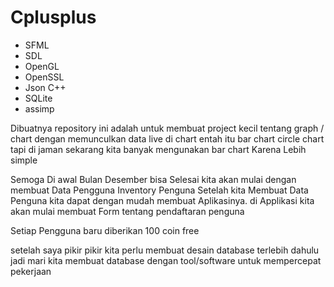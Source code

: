 # Cplusplus

- SFML
- SDL
- OpenGL
- OpenSSL
- Json C++
- SQLite
- assimp

Dibuatnya repository ini adalah untuk membuat project kecil tentang graph / chart dengan memunculkan data live di chart entah itu bar chart circle chart
tapi di jaman sekarang kita banyak mengunakan bar chart Karena Lebih simple

Semoga Di awal Bulan Desember bisa Selesai 
kita akan mulai dengan membuat Data Pengguna Inventory Penguna Setelah kita Membuat Data Penguna kita dapat dengan mudah membuat Aplikasinya. di Applikasi kita akan mulai membuat Form tentang pendaftaran penguna 

Setiap Pengguna baru diberikan 100 coin free 

setelah saya pikir pikir kita perlu membuat desain database terlebih dahulu jadi mari kita membuat database dengan tool/software untuk mempercepat pekerjaan 
